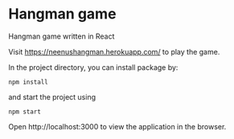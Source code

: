 # Hangman game
Hangman game written in React

Visit https://neenushangman.herokuapp.com/ to play the game.

In the project directory, you can install package by:
 
```
npm install
```

and start the project using 

```
npm start
```

Open http://localhost:3000 to view the application in the browser.
